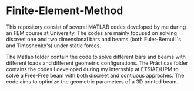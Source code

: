 # Finite-Element-Method

This repository consist of several MATLAB codes developed by me during an FEM course at University. The codes are mainly focused on solving discreet one and two dimensional bars 
and beams (both Euler-Bernulli's and Timoshenko's) under static forces.

The Matlab folder contain the code to solve different bars and beams with different loads and different geometric configurations. The Prácticas folder contains the codes I developed during my internship at ETSIAE/UPM to solve a Free-Free beam with both discreet and contiuous approches. The code aims to optimize the geometric parameters of a 3D printed beam.

